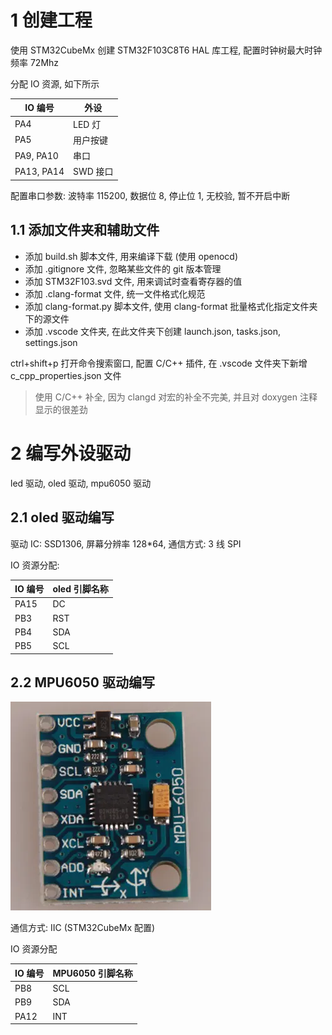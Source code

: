 # 1 创建工程

使用 STM32CubeMx 创建 STM32F103C8T6 HAL 库工程, 配置时钟树最大时钟频率 72Mhz

分配 IO 资源, 如下所示

| IO 编号    | 外设     |
| ---------- | -------- |
| PA4        | LED 灯   |
| PA5        | 用户按键 |
| PA9, PA10  | 串口     |
| PA13, PA14 | SWD 接口 |

配置串口参数: 波特率 115200, 数据位 8, 停止位 1, 无校验, 暂不开启中断

## 1.1 添加文件夹和辅助文件

* 添加 build.sh 脚本文件, 用来编译下载 (使用 openocd)
* 添加 .gitignore 文件, 忽略某些文件的 git 版本管理
* 添加 STM32F103.svd 文件, 用来调试时查看寄存器的值
* 添加 .clang-format 文件, 统一文件格式化规范
* 添加 clang-format.py 脚本文件, 使用 clang-format 批量格式化指定文件夹下的源文件
* 添加 .vscode 文件夹, 在此文件夹下创建 launch.json, tasks.json, settings.json

ctrl+shift+p 打开命令搜索窗口, 配置 C/C++ 插件, 在 .vscode 文件夹下新增 c_cpp_properties.json 文件

> 使用  C/C++ 补全, 因为 clangd 对宏的补全不完美, 并且对 doxygen 注释显示的很差劲

# 2 编写外设驱动

led 驱动, oled 驱动, mpu6050 驱动

## 2.1 oled 驱动编写

驱动 IC: SSD1306, 屏幕分辨率 128*64, 通信方式: 3 线 SPI

IO 资源分配:

| IO 编号 | oled 引脚名称 |
| ------- | ------------- |
| PA15    | DC            |
| PB3     | RST           |
| PB4     | SDA           |
| PB5     | SCL           |

## 2.2 MPU6050 驱动编写

![1709382067410](images/1709382067410.png)

通信方式: IIC (STM32CubeMx 配置)

IO 资源分配

| IO 编号 | MPU6050 引脚名称 |
| ------- | ---------------- |
| PB8     | SCL              |
| PB9     | SDA              |
| PA12    | INT              |
